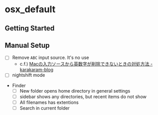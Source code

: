 # osx_default
## Getting Started

## Manual Setup

- [ ] Remove `ABC` input source. It's no use
  - c.f.) [Macの入力ソースから英数字が削除できないときの対処方法 - karakaram-blog](https://www.karakaram.com/deleting-alphanumeric-input-sources-on-macos-bigsur/)
- [ ] nightshift mode
- Finder
  - [ ] New folder opens home directory in general settings
  - [ ] sidebar shows any directories, but recent items do not show
  - [ ] All filenames has extentions
  - [ ] Search in current folder
